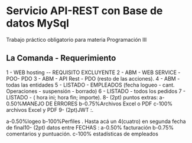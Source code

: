 #  Servicio API-REST con Base de datos MySql  #
Trabajo práctico obligatorio para materia Programación III

## La Comanda - Requerimiento ##

1 - WEB hosting -- REQUISITO EXCLUYENTE
2 - ABM - WEB SERVICE -POO- PDO
3 - ABM - API Rest - PDO (resto de las acciones).
4 - ABM - todas las entidades
5 - LISTADO - EMPLEADOS (fecha logueo - cant. Operaciones - suspensión - borrado)
6 - LISTADO - todos los pedidos
7 - LISTADO - ( hora ini; hora fin; importe).
8- (2pt) puntos extras:
a-0.50%MANEJO DE ERRORES
b-0.75%Archivos Excel o PDF
c-100% archivos Excel y PDF
9- (2pt)JWT :.

a-0.50%logeo
b-100%Perfiles .
Hasta acá un 4(cuatro) en segunda fecha de final10- (2pt) datos entre FECHAS :
a-0.50% facturación
b-0.75% comentarios y puntuación.
c-100% estadísticas de empleados

